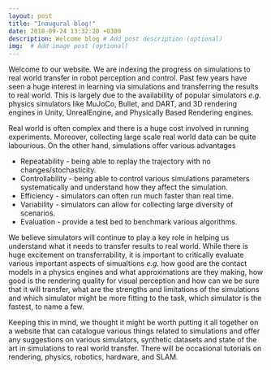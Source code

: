 ```yaml
---
layout: post
title: "Inaugural blog!"
date: 2018-09-24 13:32:20 +0300
description: Welcome blog # Add post description (optional)
img:  # Add image post (optional)
---
```


Welcome to our website. We are indexing the progress on simulations to real world transfer in robot perception and control. Past few years have seen a huge interest in learning via simulations and transferring the results to real world. This is largely due to the availability of popular simulators *e.g.* physics simulators like MuJoCo, Bullet, and DART, and 3D rendering engines in Unity, UnrealEngine, and Physically Based Rendering engines.

Real world is often complex and there is a huge cost involved in running experiments. Moreover, collecting large scale real world data can be quite labourious. On the other hand, simulations offer various advantages

* Repeatability - being able to replay the trajectory with no changes/stochasticity.
* Controllability - being able to control various simulations parameters systematically and understand how they affect the simulation. 
* Efficiency - simulators can often run much faster than real time. 
* Variability - simulators can allow for collecting large diversity of scenarios.
* Evaluation - provide a test bed to benchmark various algorithms.


We believe simulators will continue to play a key role in helping us understand what it needs to transfer results to real world. While there is huge excitement on transferrability, it is important to critically evaluate various important aspects of simualtions *e.g.* how good are the contact models in a physics engines and what approximations are they making, how good is the rendering quality for visual perception and how can we be sure that it will transfer, what are the strengths and limitations of the simulations and which simulator might be more fitting to the task, which simulator is the fastest, to name a few.

Keeping this in mind, we thought it might be worth putting it all together on a website that can catalogue various things related to simulations and offer any suggestions on various simulators, synthetic datasets and state of the art in simulations to real world transfer. There will be occasional tutorials on rendering, physics, robotics, hardware, and SLAM.



<!--{% highlight ruby %}
def print_hi(name)
  puts "Hi, #{name}"
end
print_hi('Tom')
#=> prints 'Hi, Tom' to STDOUT.
{% endhighlight %}

-->